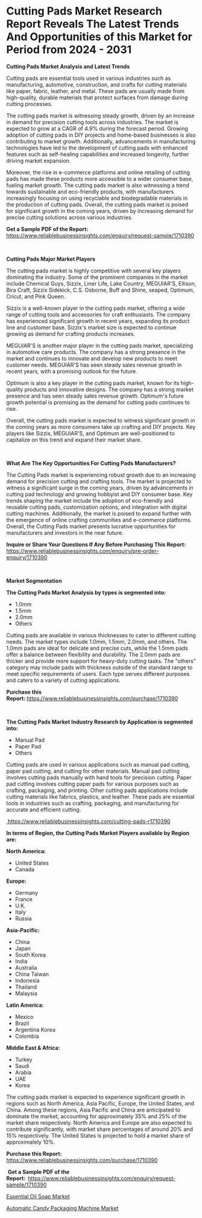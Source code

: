<p><h1>Cutting Pads Market Research Report Reveals The Latest Trends And Opportunities of this Market for Period from 2024 - 2031</h1></p><p><strong>Cutting Pads Market Analysis and Latest Trends</strong></p>
<p><p>Cutting pads are essential tools used in various industries such as manufacturing, automotive, construction, and crafts for cutting materials like paper, fabric, leather, and metal. These pads are usually made from high-quality, durable materials that protect surfaces from damage during cutting processes.</p><p>The cutting pads market is witnessing steady growth, driven by an increase in demand for precision cutting tools across industries. The market is expected to grow at a CAGR of 4.9% during the forecast period. Growing adoption of cutting pads in DIY projects and home-based businesses is also contributing to market growth. Additionally, advancements in manufacturing technologies have led to the development of cutting pads with enhanced features such as self-healing capabilities and increased longevity, further driving market expansion.</p><p>Moreover, the rise in e-commerce platforms and online retailing of cutting pads has made these products more accessible to a wider consumer base, fueling market growth. The cutting pads market is also witnessing a trend towards sustainable and eco-friendly products, with manufacturers increasingly focusing on using recyclable and biodegradable materials in the production of cutting pads. Overall, the cutting pads market is poised for significant growth in the coming years, driven by increasing demand for precise cutting solutions across various industries.</p></p>
<p><strong>Get a Sample PDF of the Report:&nbsp;</strong> <a href="https://www.reliablebusinessinsights.com/enquiry/request-sample/1710390">https://www.reliablebusinessinsights.com/enquiry/request-sample/1710390</a></p>
<p>&nbsp;</p>
<p><strong>Cutting Pads Major Market Players</strong></p>
<p><p>The cutting pads market is highly competitive with several key players dominating the industry. Some of the prominent companies in the market include Chemical Guys, Sizzix, Liner Life, Lake Country, MEGUIAR'S, Ellison, Bira Craft, Sizzix Sidekick, C.S. Osborne, Buff and Shine, seaped, Optimum, Cricut, and Pink Queen.</p><p>Sizzix is a well-known player in the cutting pads market, offering a wide range of cutting tools and accessories for craft enthusiasts. The company has experienced significant growth in recent years, expanding its product line and customer base. Sizzix's market size is expected to continue growing as demand for crafting products increases.</p><p>MEGUIAR'S is another major player in the cutting pads market, specializing in automotive care products. The company has a strong presence in the market and continues to innovate and develop new products to meet customer needs. MEGUIAR'S has seen steady sales revenue growth in recent years, with a promising outlook for the future.</p><p>Optimum is also a key player in the cutting pads market, known for its high-quality products and innovative designs. The company has a strong market presence and has seen steady sales revenue growth. Optimum's future growth potential is promising as the demand for cutting pads continues to rise.</p><p>Overall, the cutting pads market is expected to witness significant growth in the coming years as more consumers take up crafting and DIY projects. Key players like Sizzix, MEGUIAR'S, and Optimum are well-positioned to capitalize on this trend and expand their market share.</p></p>
<p>&nbsp;</p>
<p><strong>What Are The Key Opportunities For Cutting Pads Manufacturers?</strong></p>
<p><p>The Cutting Pads market is experiencing robust growth due to an increasing demand for precision cutting and crafting tools. The market is projected to witness a significant surge in the coming years, driven by advancements in cutting pad technology and growing hobbyist and DIY consumer base. Key trends shaping the market include the adoption of eco-friendly and reusable cutting pads, customization options, and integration with digital cutting machines. Additionally, the market is poised to expand further with the emergence of online crafting communities and e-commerce platforms. Overall, the Cutting Pads market presents lucrative opportunities for manufacturers and investors in the near future.</p></p>
<p><strong>Inquire or Share Your Questions If Any Before Purchasing This Report:</strong> <a href="https://www.reliablebusinessinsights.com/enquiry/pre-order-enquiry/1710390">https://www.reliablebusinessinsights.com/enquiry/pre-order-enquiry/1710390</a></p>
<p>&nbsp;</p>
<p><strong>Market Segmentation</strong></p>
<p><strong>The Cutting Pads Market Analysis by types is segmented into:</strong></p>
<p><ul><li>1.0mm</li><li>1.5mm</li><li>2.0mm</li><li>Others</li></ul></p>
<p><p>Cutting pads are available in various thicknesses to cater to different cutting needs. The market types include 1.0mm, 1.5mm, 2.0mm, and others. The 1.0mm pads are ideal for delicate and precise cuts, while the 1.5mm pads offer a balance between flexibility and durability. The 2.0mm pads are thicker and provide more support for heavy-duty cutting tasks. The "others" category may include pads with thickness outside of the standard range to meet specific requirements of users. Each type serves different purposes and caters to a variety of cutting applications.</p></p>
<p><strong>Purchase this Report:&nbsp;</strong><a href="https://www.reliablebusinessinsights.com/purchase/1710390">https://www.reliablebusinessinsights.com/purchase/1710390</a></p>
<p>&nbsp;</p>
<p><strong>The Cutting Pads Market Industry Research by Application is segmented into:</strong></p>
<p><ul><li>Manual Pad</li><li>Paper Pad</li><li>Others</li></ul></p>
<p><p>Cutting pads are used in various applications such as manual pad cutting, paper pad cutting, and cutting for other materials. Manual pad cutting involves cutting pads manually with hand tools for precision cutting. Paper pad cutting involves cutting paper pads for various purposes such as crafting, packaging, and printing. Other cutting pads applications include cutting materials like fabrics, plastics, and leather. These pads are essential tools in industries such as crafting, packaging, and manufacturing for accurate and efficient cutting.</p></p>
<p><a href="https://www.reliablebusinessinsights.com/cutting-pads-r1710390">&nbsp;https://www.reliablebusinessinsights.com/cutting-pads-r1710390</a></p>
<p><strong>In terms of Region, the Cutting Pads Market Players available by Region are:</strong></p>
<p>
    <p> <strong> North America: </strong>
        <ul>
            <li>United States</li>
            <li>Canada</li>
        </ul>
        </p> 
    <p> <strong> Europe: </strong>
        <ul>
            <li>Germany</li>
            <li>France</li>
            <li>U.K.</li>
            <li>Italy</li>
            <li>Russia</li>
        </ul>
        </p> 
    <p> <strong> Asia-Pacific: </strong>
        <ul>
            <li>China</li>
            <li>Japan</li>
            <li>South Korea</li>
            <li>India</li>
            <li>Australia</li>
            <li>China Taiwan</li>
            <li>Indonesia</li>
            <li>Thailand</li>
            <li>Malaysia</li>
        </ul>
        </p> 
    <p> <strong> Latin America: </strong>
        <ul>
            <li>Mexico</li>
            <li>Brazil</li>
            <li>Argentina Korea</li>
            <li>Colombia</li>
        </ul>
        </p> 
    <p> <strong> Middle East & Africa: </strong>
        <ul>
            <li>Turkey</li>
            <li>Saudi</li>
            <li>Arabia</li>
            <li>UAE</li>
            <li>Korea</li>
        </ul>
    </p>
    </p>
<p><p>The cutting pads market is expected to experience significant growth in regions such as North America, Asia Pacific, Europe, the United States, and China. Among these regions, Asia Pacific and China are anticipated to dominate the market, accounting for approximately 35% and 25% of the market share respectively. North America and Europe are also expected to contribute significantly, with market share percentages of around 20% and 15% respectively. The United States is projected to hold a market share of approximately 10%.</p></p>
<p><strong>Purchase this Report: </strong><a href="https://www.reliablebusinessinsights.com/purchase/1710390">https://www.reliablebusinessinsights.com/purchase/1710390</a></p>
<p>&nbsp;<strong>Get a Sample PDF of the Report:&nbsp;&nbsp;</strong><a href="https://www.reliablebusinessinsights.com/enquiry/request-sample/1710390">https://www.reliablebusinessinsights.com/enquiry/request-sample/1710390</a></p>
<p><strong></strong></p>
<p><p><a href="https://github.com/Sherrillcrooksxa8i18ucf2m/Market-Research-Report-List-3/blob/main/essential-oil-soap-market.md">Essential Oil Soap Market</a></p><p><a href="https://view.publitas.com/reportprime-1/global-automatic-candy-packaging-machine-market-opportunities-and-forecast-for-period-from-2024-to-2031/">Automatic Candy Packaging Machine Market</a></p></p>